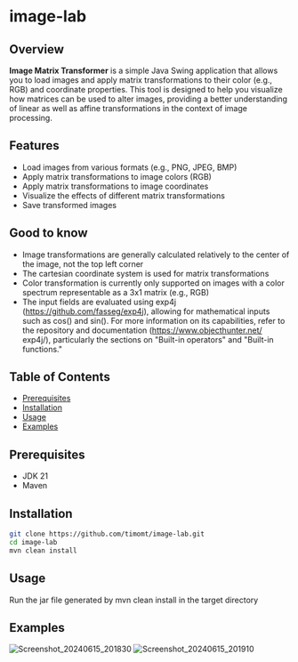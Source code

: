 # image-lab

## Overview

**Image Matrix Transformer** is a simple Java Swing application that allows you to load images and apply matrix transformations to their color (e.g., RGB) and coordinate properties. This tool is designed to help you visualize how matrices can be used to alter images, providing a better understanding of linear as well as affine transformations in the context of image processing.

## Features

- Load images from various formats (e.g., PNG, JPEG, BMP)
- Apply matrix transformations to image colors (RGB)
- Apply matrix transformations to image coordinates
- Visualize the effects of different matrix transformations
- Save transformed images

## Good to know

- Image transformations are generally calculated relatively to the center of the image, not the top left corner
- The cartesian coordinate system is used for matrix transformations
- Color transformation is currently only supported on images with a color spectrum representable as a 3x1 matrix (e.g., RGB)
- The input fields are evaluated using exp4j (https://github.com/fasseg/exp4j), allowing for mathematical inputs such as cos() and sin().
  For more information on its capabilities, refer to the repository and documentation (https://www.objecthunter.net/  exp4j/), particularly the sections on "Built-in operators" and "Built-in functions."

## Table of Contents

- [Prerequisites](#prerequisites)
- [Installation](#installation)
- [Usage](#usage)
- [Examples](#examples)

## Prerequisites

- JDK 21
- Maven

## Installation
```sh
git clone https://github.com/timomt/image-lab.git
cd image-lab
mvn clean install
```

## Usage
Run the jar file generated by mvn clean install in the target directory

## Examples
![Screenshot_20240615_201830](https://github.com/timomt/image-lab/assets/119742190/850c3163-0ca6-4160-98e3-0855c30cf704)
![Screenshot_20240615_201910](https://github.com/timomt/image-lab/assets/119742190/a4fd914b-c2e3-4752-bc9a-9d7977afe6c5)
